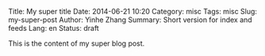Title: My super title
Date: 2014-06-21 10:20
Category: misc
Tags: misc
Slug: my-super-post
Author: Yinhe Zhang
Summary: Short version for index and feeds
Lang: en
Status: draft

This is the content of my super blog post.
